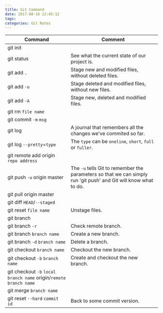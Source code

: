 ```yaml
---
title: Git Command
date: 2017-08-16 22:45:12
tags:
categories: Git Notes
---
```


| Command | Comment |
| ------- | ------- |
| git init | |
| git status | See what the current state of our project is. |
| git add `.` | Stage new and modified files, without deleted files. |
| git add `-u` | Stage deleted and modified files, without new files. |
| git add `-A` | Stage new, deleted and modified files. |
| git rm `file name` | |
| git commit `-m` `msg` | |
| git log | A journal that remembers all the changes we've commited so far. |
| git log `--pretty`=`type`| The `type` can be `oneline`, `short`, `full` or `fuller`. |
| git remote add origin `repo address` | |
| git push `-u` origin master | The `-u` tells Git to remember the parameters so that we can simply run 'git push' and Git will know what to do. |
| git pull origin master | |
| git diff `HEAD`/`--staged` | |
| git reset `file name` | Unstage files. |
| git branch | |
| git branch `-r` | Check remote branch. |
| git branch `branch name` | Create a new branch. |
| git branch `-d` `branch name` | Delete a branch. |
| git checkout `branch name` | Checkout the new branch. |
| git checkout `-b` `branch name` | Create and checkout the new branch. |
| git checkout `-b` `local branch name` origin/`remote branch name` | |
| git merge `branch name` | |
| git reset `--hard` `commit id` | Back to some commit version. |

